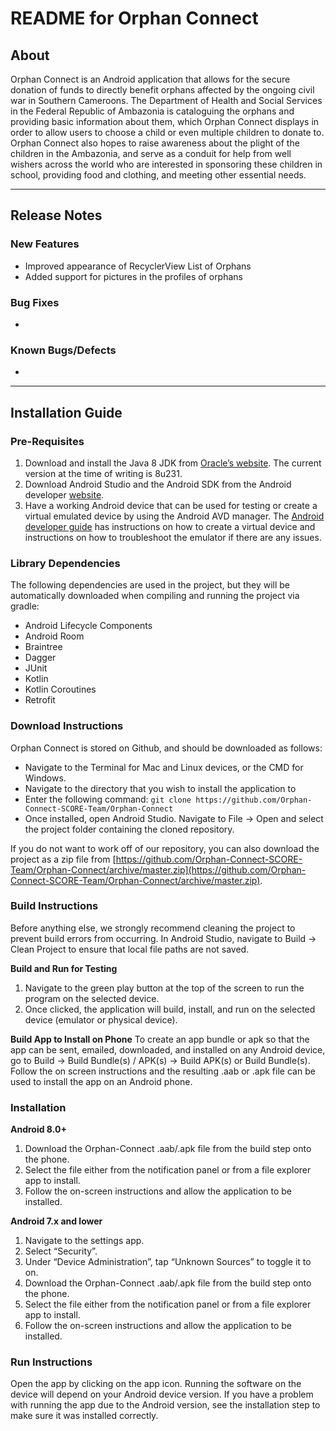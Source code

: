# README for Orphan Connect

## About
Orphan Connect is an Android application that allows for the secure donation of funds to directly benefit orphans affected by the ongoing civil war in Southern Cameroons. The Department of Health and Social Services in the Federal Republic of Ambazonia is cataloguing the orphans and providing basic information about them, which Orphan Connect displays in order to allow users to choose a child or even multiple children to donate to. Orphan Connect also hopes to raise awareness about the plight of the children in the Ambazonia, and serve as a conduit for help from well wishers across the world who are interested in sponsoring these children in school, providing food and clothing, and meeting other essential needs.

********************************************************************************

## Release Notes

### New Features
- Improved appearance of RecyclerView List of Orphans
- Added support for pictures in the profiles of orphans


### Bug Fixes
- 

### Known Bugs/Defects
- 

********************************************************************************

## Installation Guide

### Pre-Requisites
1. Download and install the Java 8 JDK from [Oracle’s website](https://www.oracle.com/technetwork/java/javase/downloads/index.html). The current version at the time of writing is 8u231.
2. Download Android Studio and the Android SDK from the Android developer [website](https://developer.android.com/studio/).
3. Have a working Android device that can be used for testing or create a virtual emulated device by using the Android AVD manager. The [Android developer guide](https://developer.android.com/studio/run/managing-avds) has instructions on how to create a virtual device and instructions on how to troubleshoot the emulator if there are any issues.

### Library Dependencies
The following dependencies are used in the project, but they will be automatically downloaded when compiling and running the project via gradle:
- Android Lifecycle Components
- Android Room
- Braintree
- Dagger
- JUnit
- Kotlin
- Kotlin Coroutines
- Retrofit

### Download Instructions
Orphan Connect is stored on Github, and should be downloaded as follows:
- Navigate to the Terminal for Mac and Linux devices, or the CMD for Windows.
- Navigate to the directory that you wish to install the application to
- Enter the following command: `git clone https://github.com/Orphan-Connect-SCORE-Team/Orphan-Connect`
- Once installed, open Android Studio. Navigate to File → Open and select the project folder containing the cloned repository.

If you do not want to work off of our repository, you can also download the project as a zip file from [https://github.com/Orphan-Connect-SCORE-Team/Orphan-Connect/archive/master.zip](https://github.com/Orphan-Connect-SCORE-Team/Orphan-Connect/archive/master.zip).


### Build Instructions
Before anything else, we strongly recommend cleaning the project to prevent build errors from occurring. In Android Studio, navigate to Build → Clean Project to ensure that local file paths are not saved.

__Build and Run for Testing__
1. Navigate to the green play button at the top of the screen to run the program on the selected device.
2. Once clicked, the application will build, install, and run on the selected device (emulator or physical device).

__Build App to Install on Phone__
To create an app bundle or apk so that the app can be sent, emailed, downloaded, and installed on any Android device, go to Build → Build Bundle(s) / APK(s) → Build APK(s) or Build Bundle(s). Follow the on screen instructions and the resulting .aab or .apk file can be used to install the app on an Android phone.

### Installation
__Android 8.0+__

1. Download the Orphan-Connect .aab/.apk file from the build step onto the phone.
2. Select the file either from the notification panel or from a file explorer app to install.
3. Follow the on-screen instructions and allow the application to be installed.

__Android 7.x and lower__

1. Navigate to the settings app.
2. Select “Security”.
3. Under “Device Administration”, tap “Unknown Sources” to toggle it to on.
4. Download the Orphan-Connect .aab/.apk file from the build step onto the phone.
5. Select the file either from the notification panel or from a file explorer app to install.
6. Follow the on-screen instructions and allow the application to be installed.


### Run Instructions
Open the app by clicking on the app icon. Running the software on the device will depend on your Android device version. If you have a problem with running the app due to the Android version, see the installation step to make sure it was installed correctly.
